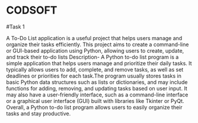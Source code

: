 # CODSOFT
#Task 1

A To-Do List application is a useful project that helps users manage and organize their tasks efficiently. This project aims to create a command-line or GUI-based application using Python, allowing users to create, update, and track their to-do lists
Description-
A Python to-do list program is a simple application that helps users manage and prioritize their daily tasks. It typically allows users to add, complete, and remove tasks, as well as set deadlines or priorities for each task.The program usually stores tasks in basic Python data structures such as lists or dictionaries, and may include functions for adding, removing, and updating tasks based on user input. It may also have a user-friendly interface, such as a command-line interface or a graphical user interface (GUI) built with libraries like Tkinter or PyQt.
Overall, a Python to-do list program allows users to easily organize their tasks and stay productive.
